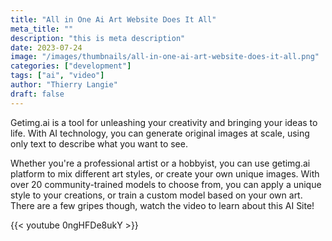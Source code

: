 ```yaml
---
title: "All in One Ai Art Website Does It All"
meta_title: ""
description: "this is meta description"
date: 2023-07-24
image: "/images/thumbnails/all-in-one-ai-art-website-does-it-all.png"
categories: ["development"]
tags: ["ai", "video"]
author: "Thierry Langie"
draft: false
---
```

Getimg.ai is a tool for unleashing your creativity and bringing your ideas to life. With AI technology, you can generate original images at scale, using only text to describe what you want to see.

Whether you're a professional artist or a hobbyist, you can use getimg.ai platform to mix different art styles, or create your own unique images. With over 20 community-trained models to choose from, you can apply a unique style to your creations, or train a custom model based on your own art. There are a few gripes though, watch the video to learn about this AI Site!

{{< youtube 0ngHFDe8ukY >}}